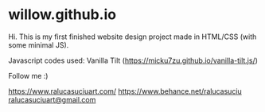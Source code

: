 # willow.github.io

Hi. This is my first finished website design project made in HTML/CSS (with some minimal JS). 


Javascript codes used:
Vanilla Tilt (https://micku7zu.github.io/vanilla-tilt.js/)



Follow me :)

https://www.ralucasuciuart.com/
https://www.behance.net/ralucasuciu
ralucasuciuart@gmail.com
